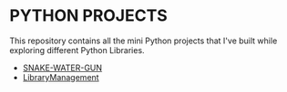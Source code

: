 # PYTHON PROJECTS
This repository contains all the mini Python projects that I've built while exploring different Python Libraries.
* [SNAKE-WATER-GUN](/SNAKE-WATER-GUN.py)
* [LibraryManagement](/LibraryManagement.py)
